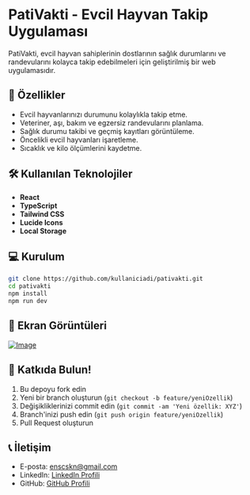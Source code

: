 # PatiVakti - Evcil Hayvan Takip Uygulaması

PatiVakti, evcil hayvan sahiplerinin dostlarının sağlık durumlarını ve randevularını kolayca takip edebilmeleri için geliştirilmiş bir web uygulamasıdır.

## 🎯 Özellikler

- Evcil hayvanlarınızı durumunu kolaylıkla takip etme.
- Veteriner, aşı, bakım ve egzersiz randevularını planlama.
- Sağlık durumu takibi ve geçmiş kayıtları görüntüleme.
- Öncelikli evcil hayvanları işaretleme.
- Sıcaklık ve kilo ölçümlerini kaydetme.

## 🛠️ Kullanılan Teknolojiler

- **React**
- **TypeScript**
- **Tailwind CSS**
- **Lucide Icons**
- **Local Storage**

## 💻 Kurulum

```bash
git clone https://github.com/kullaniciadi/pativakti.git
cd pativakti
npm install
npm run dev
```


## 📱 Ekran Görüntüleri

[![Image](https://i.hizliresim.com/3o83azk.png)](https://hizliresim.com/3o83azk)

## 🤝 Katkıda Bulun!

1. Bu depoyu fork edin
2. Yeni bir branch oluşturun (`git checkout -b feature/yeniOzellik`)
3. Değişikliklerinizi commit edin (`git commit -am 'Yeni özellik: XYZ'`)
4. Branch'inizi push edin (`git push origin feature/yeniOzellik`)
5. Pull Request oluşturun

## 📞 İletişim

- E-posta: enscskn@gmail.com
- LinkedIn: [LinkedIn Profili](https://www.linkedin.com/in/enscskn/)
- GitHub: [GitHub Profili](https://github.com/enscskn)

